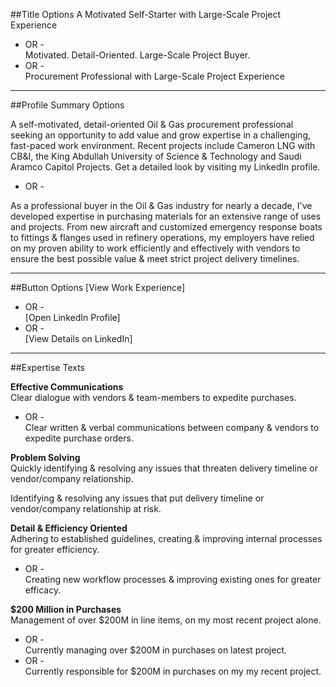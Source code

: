 
##Title Options
A Motivated Self-Starter with Large-Scale Project Experience     
- OR -   
Motivated. Detail-Oriented. Large-Scale Project Buyer.   
- OR -   
Procurement Professional with Large-Scale Project Experience  

---

##Profile Summary Options  

A self-motivated, detail-oriented Oil & Gas procurement professional seeking an opportunity to add value and grow expertise in a challenging, fast-paced work environment. Recent projects include Cameron LNG with CB&I, the King Abdullah University of Science & Technology and Saudi Aramco Capitol Projects. Get a detailed look by visiting my LinkedIn profile.   
- OR - 

As a professional buyer in the Oil & Gas industry for nearly a decade, I've developed expertise in purchasing materials for an extensive range of uses and projects. From new aircraft and customized emergency response boats to fittings & flanges used in refinery operations, my employers have relied on my proven ability to work efficiently and effectively with vendors to ensure the best possible value & meet strict project delivery timelines. 

---  
##Button Options
[View Work Experience]  
- OR -  
[Open LinkedIn Profile]  
- OR -   
[View Details on LinkedIn]

--- 
##Expertise Texts 

**Effective Communications**  
Clear dialogue with vendors & team-members to expedite purchases.  
- OR -   
Clear written & verbal communications between company & vendors to expedite purchase orders.  
 
**Problem Solving**   
Quickly identifying & resolving any issues that threaten delivery timeline or vendor/company relationship.

Identifying & resolving any issues that put delivery timeline or vendor/company relationship at risk. 

**Detail & Efficiency Oriented**    
Adhering to established guidelines, creating & improving internal processes for greater efficiency.  
- OR -  
Creating new workflow processes & improving existing ones for greater efficacy. 

**$200 Million in Purchases**   
Management of over $200M in line items, on my most recent project alone.   
- OR -  
Currently managing over $200M in purchases on latest project.   
- OR -   
Currently responsible for $200M in purchases on my my recent project. 
